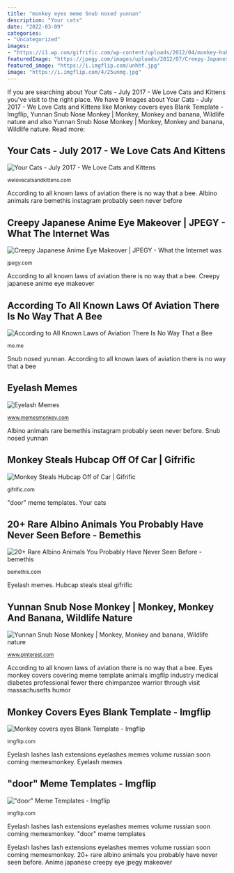 ```yaml
---
title: "monkey eyes meme Snub nosed yunnan"
description: "Your cats"
date: "2022-03-09"
categories:
- "Uncategorized"
images:
- "https://i1.wp.com/gifrific.com/wp-content/uploads/2012/04/monkey-hubcap-steal1.gif?ssl=1"
featuredImage: "https://jpegy.com/images/uploads/2012/07/Creepy-Japanese-Anime-Girl-Makeover.jpg"
featured_image: "https://i.imgflip.com/unhhf.jpg"
image: "https://i.imgflip.com/4/25unmg.jpg"
---
```


If you are searching about Your Cats - July 2017 - We Love Cats and Kittens you've visit to the right place. We have 9 Images about Your Cats - July 2017 - We Love Cats and Kittens like Monkey covers eyes Blank Template - Imgflip, Yunnan Snub Nose Monkey | Monkey, Monkey and banana, Wildlife nature and also Yunnan Snub Nose Monkey | Monkey, Monkey and banana, Wildlife nature. Read more:

## Your Cats - July 2017 - We Love Cats And Kittens

![Your Cats - July 2017 - We Love Cats and Kittens](https://welovecatsandkittens.com/wp-content/uploads/2017/08/Foster-kitten-Daffodil.jpg "Creepy japanese anime eye makeover")

<small>welovecatsandkittens.com</small>

According to all known laws of aviation there is no way that a bee. Albino animals rare bemethis instagram probably seen never before

## Creepy Japanese Anime Eye Makeover | JPEGY - What The Internet Was

![Creepy Japanese Anime Eye Makeover | JPEGY - What the Internet was](https://jpegy.com/images/uploads/2012/07/Creepy-Japanese-Anime-Girl-Makeover.jpg "Creepy japanese anime eye makeover")

<small>jpegy.com</small>

According to all known laws of aviation there is no way that a bee. Creepy japanese anime eye makeover

## According To All Known Laws Of Aviation There Is No Way That A Bee

![According to All Known Laws of Aviation There Is No Way That a Bee](https://pics.me.me/thumb_according-to-all-known-laws-of-aviation-there-is-no-65586634.png "Monkey steals hubcap off of car")

<small>me.me</small>

Snub nosed yunnan. According to all known laws of aviation there is no way that a bee

## Eyelash Memes

![Eyelash Memes](https://www.memesmonkey.com/images/memesmonkey/e1/e1c378d104b0de382508b5d20a04e015.jpeg "Eyes monkey covers covering meme template animals imgflip industry medical diabetes professional fewer there chimpanzee warrior through visit massachusetts humor")

<small>www.memesmonkey.com</small>

Albino animals rare bemethis instagram probably seen never before. Snub nosed yunnan

## Monkey Steals Hubcap Off Of Car | Gifrific

![Monkey Steals Hubcap Off of Car | Gifrific](https://i1.wp.com/gifrific.com/wp-content/uploads/2012/04/monkey-hubcap-steal1.gif?ssl=1 "&quot;door&quot; meme templates")

<small>gifrific.com</small>

&quot;door&quot; meme templates. Your cats

## 20+ Rare Albino Animals You Probably Have Never Seen Before - Bemethis

![20+ Rare Albino Animals You Probably Have Never Seen Before - bemethis](https://i0.wp.com/bemethis.com/wp-content/uploads/2019/01/funny-meme-picture-1546447473.jpg?fit=720%2C873&amp;ssl=1 "Your cats")

<small>bemethis.com</small>

Eyelash memes. Hubcap steals steal gifrific

## Yunnan Snub Nose Monkey | Monkey, Monkey And Banana, Wildlife Nature

![Yunnan Snub Nose Monkey | Monkey, Monkey and banana, Wildlife nature](https://i.pinimg.com/736x/e7/82/91/e78291e154564af9133578d3882b2908.jpg "Eyes monkey covers covering meme template animals imgflip industry medical diabetes professional fewer there chimpanzee warrior through visit massachusetts humor")

<small>www.pinterest.com</small>

According to all known laws of aviation there is no way that a bee. Eyes monkey covers covering meme template animals imgflip industry medical diabetes professional fewer there chimpanzee warrior through visit massachusetts humor

## Monkey Covers Eyes Blank Template - Imgflip

![Monkey covers eyes Blank Template - Imgflip](https://i.imgflip.com/unhhf.jpg "Yunnan snub nose monkey")

<small>imgflip.com</small>

Eyelash lashes lash extensions eyelashes memes volume russian soon coming memesmonkey. Eyelash memes

## &quot;door&quot; Meme Templates - Imgflip

![&quot;door&quot; Meme Templates - Imgflip](https://i.imgflip.com/4/25unmg.jpg "Yunnan snub nose monkey")

<small>imgflip.com</small>

Eyelash lashes lash extensions eyelashes memes volume russian soon coming memesmonkey. &quot;door&quot; meme templates

Eyelash lashes lash extensions eyelashes memes volume russian soon coming memesmonkey. 20+ rare albino animals you probably have never seen before. Anime japanese creepy eye jpegy makeover

